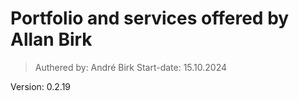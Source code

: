 # Portfolio and services offered by Allan Birk
> Authered by: André Birk
> Start-date: 15.10.2024

Version: 0.2.19